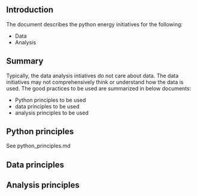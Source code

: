 ## Introduction
The document describes the python energy initiatives for the following:
- Data
- Analysis 


## Summary

Typically, the data analysis intiatives do not care about data. The data initiatives may not comprehensively think or understand how the data is used. The good practices to be used are summarized in below documents:

- Python principles to be used
- data principles to be used
- analysis principles to be used

## Python principles
See python_principles.md 

## Data principles


## Analysis principles

